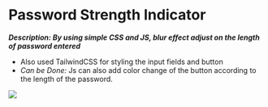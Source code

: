 # Password Strength Indicator

_**Description: By using simple CSS and JS, blur effect adjust on the length of password entered**_
  - Also used TailwindCSS for styling the input fields and button
  - _Can be Done:_ Js can also add color change of the button according to the length of the password.
  
  ![](https://media.giphy.com/media/v1.Y2lkPTc5MGI3NjExYzgxZWNiYjVkOGFlYWFkZGZjODhmN2Q2Y2UxMjJhNzMxMzM5YjBmOCZjdD1n/9X9MnrYQ6Aiq6thUDF/giphy.gif)
